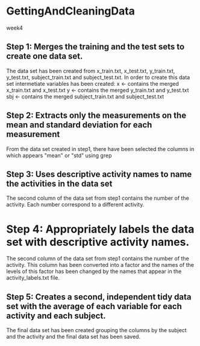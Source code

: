 # GettingAndCleaningData
week4

## Step 1: Merges the training and the test sets to create one data set.
The data set has been created from x_train.txt, x_test.txt, y_train.txt, y_test.txt, subject_train.txt and subject_test.txt. 
In order to create this data set intermetiate variables has been created:
x <- contains the merged x_train.txt and x_test.txt
y <- contains the merged y_train.txt and y_test.txt
sbj <- contains the merged subject_train.txt and subject_test.txt

## Step 2: Extracts only the measurements on the mean and standard deviation for each measurement
From the data set created in step1, there have been selected the columns in which appears "mean" or "std" using grep

## Step 3: Uses descriptive activity names to name the activities in the data set
The second column of the data set from step1 contains the number of the activity. Each number correspond to a different activity.

# Step 4: Appropriately labels the data set with descriptive activity names.
The second column of the data set from step1 contains the number of the activity. This column has been converted into a factor and the names of the levels of this factor has been changed by the names that appear in the activity_labels.txt file.

## Step 5: Creates a second, independent tidy data set with the average of each variable for each activity and each subject.
The final data set has been created grouping the columns by the subject and the activity and the final data set has been saved.
